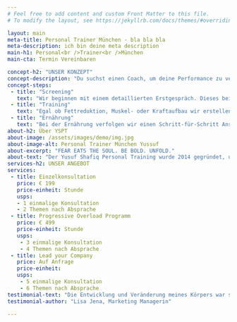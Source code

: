 ```yaml
---
# Feel free to add content and custom Front Matter to this file.
# To modify the layout, see https://jekyllrb.com/docs/themes/#overriding-theme-defaults

layout: main
meta-title: Personal Trainer München - bla bla bla
meta-description: ich bin deine meta description
main-h1: Personal<br />Trainer<br />München
main-cta: Termin Vereinbaren

concept-h2: "UNSER KONZEPT"
concept-description: "Du suchst einen Coach, um deine Performance zu verbessern? Wir unterstützen dich bei deinen Zielen rund um Ernährung, Training und Lifestyle."
concept-steps:
 - title: "Screening"
   text: "Wir beginnen mit einem detaillierten Erstgespräch. Dieses beinhaltet eine Zieldefinierung, Ernährungs- &amp; Schlafanalyse sowie eine Lifestyle-Optimierung."
 - title: "Training"
   text: "Egal ob Fettreduktion, Muskel- oder Kraftaufbau wir erstellen den passenden Trainingsplan für dich. Nach jedem Checkup erhältst du ein neues Trainingsprogramm um bestmöglichen Fortschritt zu gewährleisten."
 - title: "Ernährung"
   text: "Bei der Ernährung verfolgen wir einen Schritt-für-Schritt Ansatz. Dies ist einfacher, effizienter und nachhaltiger. Das bedeutet, wir ändern eine Mahlzeit pro Termin (alle 3-4 Wochen)."
about-h2: Über YSPT
about-image: /assets/images/demo/img.jpg
about-image-alt: Personal Trainer München Yussuf
about-excerpt: "FEAR EATS THE SOUL. BE BOLD. UNFOLD."
about-text: "Der Yusuf Shafiq Personal Training wurde 2014 gegründet, um mit maximaler Effizienz an sein eigenes Ziel zu kommen. Der YSPT geht über das Training hinaus und beinhaltet Lifestyle, Ernährung, Mode, Musik und Events. Unser Ziel ist es das Beste aus dir herauszuholen, uns weiterzuentwickeln und mit Spaß und Freude, Leben zu verbessern. "
services-h2: UNSER ANGEBOT
services:
 - title: Einzelkonsultation
   price: € 199 
   price-einheit: Stunde
   usps:
   - 1 einmalige Konsultation
   - 2 Themen nach Absprache
 - title: Progressive Overload Programm
   price: € 499 
   price-einheit: Stunde
   usps:
    - 3 einmalige Konsultation
    - 4 Themen nach Absprache
 - title: Lead your Company
   price: Auf Anfrage
   price-einheit:
   usps:
    - 5 einmalige Konsultation
    - 6 Themen nach Absprache
testimonial-text: "Die Entwicklung und Veränderung meines Körpers war sehr schnell, schon allein durch die reine Ernährungsumstellung zu sehen. Mit kleinen Tricks, angepasst auf meine Bedürfnisse konnte ich in kürzester Zeit tolle Ergebnisse erreichen."
testimonial-author: "Lisa Jena, Marketing Managerin"

---
```

